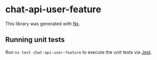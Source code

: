 # chat-api-user-feature

This library was generated with [Nx](https://nx.dev).

## Running unit tests

Run `nx test chat-api-user-feature` to execute the unit tests via [Jest](https://jestjs.io).
